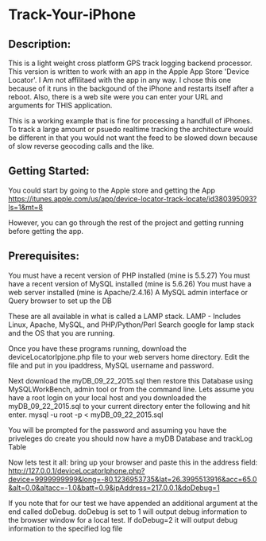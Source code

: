 # Track-Your-iPhone
## Description: 
This is a light weight cross platform GPS track logging backend processor.
This version is written to work with an app in the Apple App Store 'Device Locator'. I
Am not affilitaed with the app in any way. I chose this one because of it runs in the backgound
of the iPhone and restarts itself after a reboot. Also, there is a web site were you can
enter your URL and arguments for THIS application. 

This is a working example that is fine for processing a handfull of iPhones. To track a
large amount or psuedo realtime tracking the architecture would be different in that 
you would not want the feed to be slowed down because of slow reverse geocoding calls
and the like.   

## Getting Started:
You could start by going to the Apple store and getting the App
https://itunes.apple.com/us/app/device-locator-track-locate/id380395093?ls=1&mt=8

However, you can go through the rest of the project and getting running before getting
the app.

## Prerequisites:
You must have a recent version of PHP installed (mine is 5.5.27)
You must have a recent version of MySQL installed (mine is 5.6.26)
You must have a web server installed (mine is Apache/2.4.16)
A MySQL admin interface or Query browser to set up the DB

These are all available in what is called a LAMP stack. 
LAMP -  Includes Linux, Apache, MySQL, and PHP/Python/Perl
Search google for lamp stack and the OS that you are running.

Once you have these programs running, download the deviceLocatorIpjone.php file to your
web servers home directory. Edit the file and put in you ipaddress, MySQL username and password.

Next download the myDB_09_22_2015.sql
then restore this Database using MySQLWorkBench, admin tool or from the command line.
Lets assume you have a root login on your local host and you downloaded the myDB_09_22_2015.sql
to your current directory enter the following and hit enter.
mysql -u root -p < myDB_09_22_2015.sql

You will be prompted for the password
and assuming you have the priveleges do create you should now have a myDB Database and trackLog Table
 
Now lets test it all:
bring up your browser and paste this in the address field:
http://127.0.0.1/deviceLocatorIphone.php?device=9999999999&long=-80.1236953735&lat=26.3995513916&acc=65.0&alt=0.0&altacc=-1.0&batt=0.9&ipAddress=217.0.0.1&doDebug=1

If you note that for our test we have appended an additional argument at the end called doDebug.
doDebug is set to 1 will output debug information to the browser window for a local test.
If doDebug=2 it will output debug information to the specified log file

